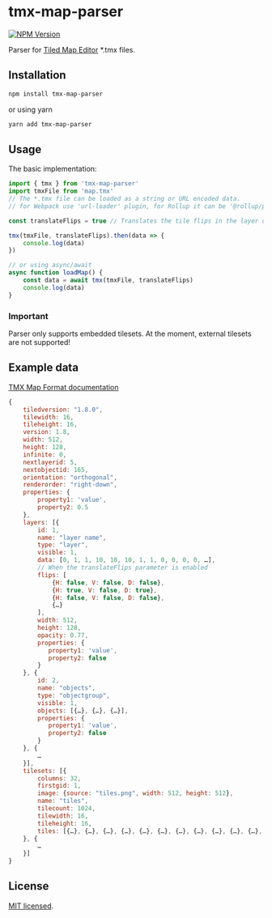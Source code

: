 # tmx-map-parser

[![NPM Version](https://img.shields.io/npm/v/tmx-map-parser.svg?style=flat)](https://www.npmjs.org/package/tmx-map-parser)

Parser for [Tiled Map Editor](http://www.mapeditor.org/) \*.tmx files.

## Installation

```sh
npm install tmx-map-parser
```

or using yarn

```sh
yarn add tmx-map-parser
```

## Usage

The basic implementation:

```js
import { tmx } from 'tmx-map-parser'
import tmxFile from 'map.tmx'
// The *.tmx file can be loaded as a string or URL encoded data.
// for Webpack use 'url-loader' plugin, for Rollup it can be '@rollup/plugin-url'

const translateFlips = true // Translates the tile flips in the layer data (default false)

tmx(tmxFile, translateFlips).then(data => {
    console.log(data)
})

// or using async/await
async function loadMap() {
    const data = await tmx(tmxFile, translateFlips)
    console.log(data)
}
```

### Important

Parser only supports embedded tilesets. At the moment, external tilesets are not supported!

## Example data

[TMX Map Format documentation](https://doc.mapeditor.org/en/stable/reference/tmx-map-format/)

```js
{
    tiledversion: "1.8.0",
    tilewidth: 16,
    tileheight: 16,
    version: 1.8,
    width: 512,
    height: 128,
    infinite: 0,
    nextlayerid: 5,
    nextobjectid: 165,
    orientation: "orthogonal",
    renderorder: "right-down",
    properties: {
        property1: 'value',
        property2: 0.5
    },
    layers: [{
        id: 1,
        name: "layer name",
        type: "layer",
        visible: 1,
        data: [0, 1, 1, 10, 10, 10, 1, 1, 0, 0, 0, 0, …],
        // When the translateFlips parameter is enabled
        flips: [
            {H: false, V: false, D: false},
            {H: true, V: false, D: true},
            {H: false, V: false, D: false},
            {…}
        ],
        width: 512,
        height: 128,
        opacity: 0.77,
        properties: {
           property1: 'value',
           property2: false
        }
    }, {
        id: 2,
        name: "objects",
        type: "objectgroup",
        visible: 1,
        objects: [{…}, {…}, {…}],
        properties: {
           property1: 'value',
           property2: false
        }
    }, {
        …
    }],
    tilesets: [{
        columns: 32,
        firstgid: 1,
        image: {source: "tiles.png", width: 512, height: 512},
        name: "tiles",
        tilecount: 1024,
        tilewidth: 16,
        tileheight: 16,
        tiles: [{…}, {…}, {…}, {…}, {…}, {…}, {…}, {…}, {…}, {…}, {…}, {…}]
    }, {
        …
    }]
}
```

## License

[MIT licensed](./LICENSE).
